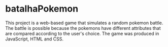 # batalhaPokemon
This project is a web-based game that simulates a random pokemon battle. The battle is possible because the pokemons have different attributes that are compared according to the user's choice. The game was produced in JavaScript, HTML and CSS.
